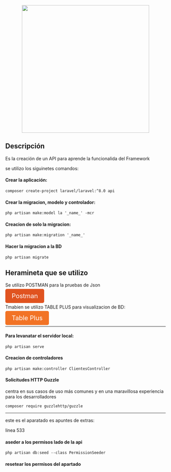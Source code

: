 <p align="center"><a href="https://laravel.com" target="_blank"><img src="https://raw.githubusercontent.com/laravel/art/master/logo-lockup/5%20SVG/2%20CMYK/1%20Full%20Color/laravel-logolockup-cmyk-red.svg" width="400"></a></p>

## Descripción

Es la creación de un API para aprende la funcionalida del Framework

se utilizo los siguinetes comandos:

#### Crear la aplicación:

``` shell
composer create-project laravel/laravel:^8.0 api
```
#### Crear la migracion, modelo y controlador:

```
php artisan make:model la '_name_' -mcr 
```

#### Creacion de solo la migracion:

```
php artisan make:migration '_name_'
```

#### Hacer la migracion a la BD

```
php artisan migrate
```

## Heramineta que se utilizo

Se utilizo POSTMAN para la pruebas de Json 


<a style="font-size: 20px;diesplay: inline-block; padding: 10px 20px; background-color: #e05320; color: #fff; text-decoration: none; border: none; border-radius: 5px;" href="https://www.postman.com/downloads">Postman</a>

Tmabien se utilizo TABLE PLUS para visualizacion de BD:

<a style="font-size: 20px;diesplay: inline-block; padding: 10px 20px; background-color: #F27325; color: #fff; text-decoration: none; border: none; border-radius: 5px;" href="https://tableplus.com/download">Table Plus</a>


---

#### Para levanatar el servidor local:

```
php artisan serve
```

#### Creacion de controladores 

```
php artisan make:controller ClientesController
```

#### Solicitudes HTTP Guzzle

centra en sus casos de uso más comunes y en una maravillosa experiencia para los desarrolladores

```
composer require guzzlehttp/guzzle
```




---


este es el aparatado es apuntes de extras:

linea 533
#### aseder a los permisos lado de la api
```
php artisan db:seed --class PermissionSeeder
```

#### resetear los permisos del apartado



